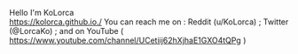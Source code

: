 Hello I'm KoLorca <br>
https://kolorca.github.io./
You can reach me on : Reddit (u/KoLorca) ; Twitter (@LorcaKo) ; and on YouTube ( https://www.youtube.com/channel/UCetiij62hXjhaE1GXO4tQPg )
<!---
KoLorca/KoLorca is a ✨ special ✨ repository because its `README.md` (this file) appears on your GitHub profile.
You can click the Preview link to take a look at your changes.
--->
